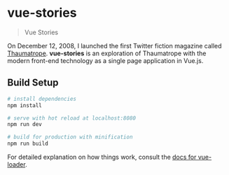 # vue-stories

> Vue Stories

On December 12, 2008, I launched the first Twitter fiction magazine called [Thaumatrope](https://thaumatrope.greententacles.com/about/). **vue-stories** is an exploration of Thaumatrope with the modern front-end technology as a single page application in Vue.js.

## Build Setup

``` bash
# install dependencies
npm install

# serve with hot reload at localhost:8080
npm run dev

# build for production with minification
npm run build
```

For detailed explanation on how things work, consult the [docs for vue-loader](http://vuejs.github.io/vue-loader).
